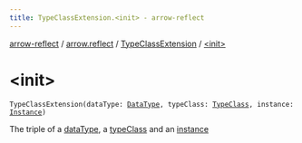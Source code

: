```yaml
---
title: TypeClassExtension.<init> - arrow-reflect
---
```


[arrow-reflect](../../index.html) / [arrow.reflect](../index.html) / [TypeClassExtension](index.html) / [&lt;init&gt;](./-init-.html)

# &lt;init&gt;

`TypeClassExtension(dataType: `[`DataType`](../-data-type/index.html)`, typeClass: `[`TypeClass`](../-type-class/index.html)`, instance: `[`Instance`](../-instance/index.html)`)`

The triple of a [dataType](data-type.html), a [typeClass](type-class.html) and an [instance](instance.html)

